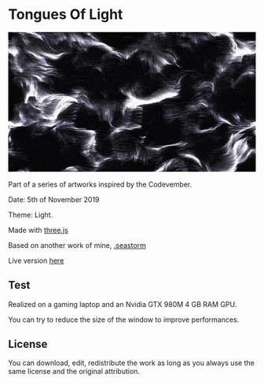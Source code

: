 # Tongues Of Light

![alt text](https://raw.githubusercontent.com/KessonDalef/Codevember_2019/master/Screenshots/Codevember_5.gif)

Part of a series of artworks inspired by the Codevember.

Date: 5th of November 2019

Theme: Light.

Made with [three.js](https://threejs.org/)

Based on another work of mine, [.seastorm](https://github.com/KessonDalef/seastorm_webgl)

Live version [here](https://kesson.io/experiments/codevember/codevember_5)



## Test

Realized on a gaming laptop and an Nvidia GTX 980M 4 GB RAM GPU.

You can try to reduce the size of the window to improve performances.



## License

You can download, edit, redistribute the work as long as you always use the same license and the original attribution.
